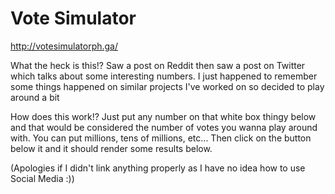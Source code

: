 
# Vote Simulator

http://votesimulatorph.ga/

What the heck is this!? Saw a post on Reddit then saw a post on Twitter which talks about some interesting numbers. I just happened to remember some things happened on similar projects I've worked on so decided to play around a bit

How does this work!? Just put any number on that white box thingy below and that would be considered the number of votes you wanna play around with. You can put millions, tens of millions, etc... Then click on the button below it and it should render some results below.

(Apologies if I didn't link anything properly as I have no idea how to use Social Media :))
